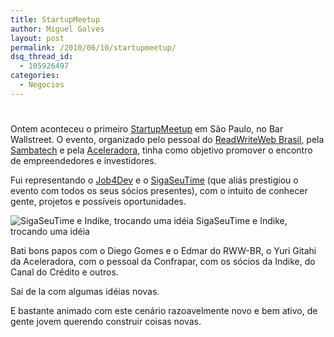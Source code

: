 ```yaml
---
title: StartupMeetup
author: Miguel Galves
layout: post
permalink: /2010/06/10/startupmeetup/
dsq_thread_id:
  - 105926497
categories:
  - Negocios
---
```

# 

Ontem aconteceu o primeiro [StartupMeetup][1] em São Paulo, no Bar Wallstreet. O evento, organizado pelo pessoal do [ReadWriteWeb Brasil][2], pela [Sambatech][3] e pela [Aceleradora][4], tinha como objetivo promover o encontro de empreendedores e investidores.

 [1]: http://startupmeetup.com.br/
 [2]: http://readwriteweb.com.br/
 [3]: http://www.sambatech.com.br
 [4]: http://aceleradora.net

Fui representando o [Job4Dev][5] e o [SigaSeuTime][6] (que aliás prestigiou o evento com todos os seus sócios presentes), com o intuito de conhecer gente, projetos e possíveis oportunidades.

 [5]: http://job4dev.com
 [6]: http://www.sigaseutime.com.br

![][7]
SigaSeuTime e Indike, trocando uma idéia

Bati bons papos com o Diego Gomes e o Edmar do RWW-BR, o Yuri Gitahi da Aceleradora, com o pessoal da Confrapar, com os sócios da Indike, do Canal do Crédito e outros.

 [7]: http://farm5.static.flickr.com/4034/4685442764_0d95ccf46b.jpg "SigaSeuTime e Indike, trocando uma idéia"

Saí de la com algumas idéias novas.

E bastante animado com este cenário razoavelmente novo e bem ativo, de gente jovem querendo construir coisas novas.